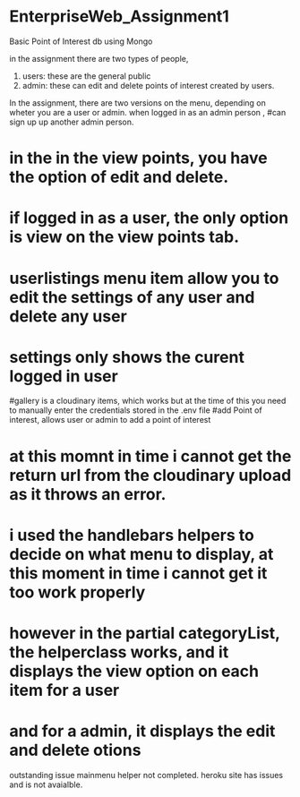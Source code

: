 # EnterpriseWeb_Assignment1
Basic Point of Interest db using Mongo


in the assignment there are two types of people,
1. users: these are the general public
2. admin: these can edit and delete points of interest created by users.

In the assignment, there are two versions on the menu, depending on wheter you are a user or admin.
when logged in as an admin person , 
#can sign up up another admin person.
# in the in the view points, you have the option of edit and delete.
# if logged in as a user, the only option is view on the view points tab.
# userlistings menu item allow you to edit the settings of any user and delete any user
# settings only shows the curent logged in user
#gallery is a cloudinary items, which works but at the time of this you need to manually enter the credentials
stored in the .env file
#add Point of interest, allows user or admin to add a point of interest
# at this momnt in time i cannot get the return url from the cloudinary upload as it throws an error.
# i used the handlebars helpers to decide on what menu to display, at this moment in time i cannot get it too work properly
# however in the partial categoryList, the helperclass works, and it displays the view option on each item for a user
# and for a admin, it displays the edit and delete otions 

outstanding issue mainmenu helper not completed.
heroku site has issues and is not avaialble.

